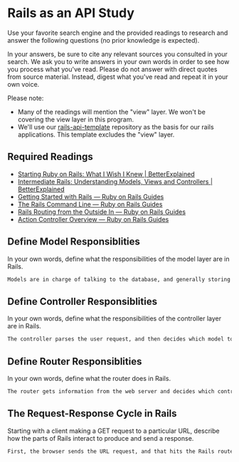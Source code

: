 # Rails as an API Study

Use your favorite search engine and the provided readings to research and answer
the following questions (no prior knowledge is expected).

In your answers, be sure to cite any relevant sources you consulted in your
search. We ask you to write answers in your own words in order to see how you
process what you've read. Please do not answer with direct quotes from source
material. Instead, digest what you've read and repeat it in your own voice.

Please note:

-   Many of the readings will mention the "view" layer. We won't be covering the
    view layer in this program.
-   We'll use our [rails-api-template](https://github.com/ga-wdi-boston/rails-api-template)
    repository as the basis for our rails applications.
    This template excludes the "view" layer.

## Required Readings

-   [Starting Ruby on Rails: What I Wish I Knew | BetterExplained](http://betterexplained.com/articles/starting-ruby-on-rails-what-i-wish-i-knew/)
-   [Intermediate Rails: Understanding Models, Views and Controllers | BetterExplained](http://betterexplained.com/articles/intermediate-rails-understanding-models-views-and-controllers/)
-   [Getting Started with Rails — Ruby on Rails Guides](http://guides.rubyonrails.org/getting_started.html)
-   [The Rails Command Line — Ruby on Rails Guides](http://guides.rubyonrails.org/command_line.html)
-   [Rails Routing from the Outside In — Ruby on Rails Guides](http://guides.rubyonrails.org/routing.html)
-   [Action Controller Overview — Ruby on Rails Guides](http://guides.rubyonrails.org/action_controller_overview.html)

## Define Model Responsiblities

In your own words, define what the responsibilities of the model layer are in
Rails.

```md
Models are in charge of talking to the database, and generally storing our application logic. This is where the classes and whatnot will live.
```

## Define Controller Responsiblities

In your own words, define what the responsibilities of the controller layer are
in Rails.

```md
The controller parses the user request, and then decides which model to use. The information from the models will be returned to the controller, and the controller will return it to the view. The role of the controller is mostly to direct traffic.
```

## Define Router Responsiblities

In your own words, define what the router does in Rails.

```md
The router gets information from the web server and decides which controller to pass this information to.
```

## The Request-Response Cycle in Rails

Starting with a client making a GET request to a particular URL, describe how
the parts of Rails interact to produce and send a response.

```md
First, the browser sends the URL request, and that hits the Rails router in config/routes.rb. This router maps the URL to the right controller action for the GET request. The action receives the request and asks the model to fetch the data from the database. Then the model returns that data back to the controller action, where it passes a request to View. View renders the data on the controller into HTML/CSS/etc, and passes it back to the controller, where the controller finally returns the HTML back to the browser so it can be seen by the user
```
